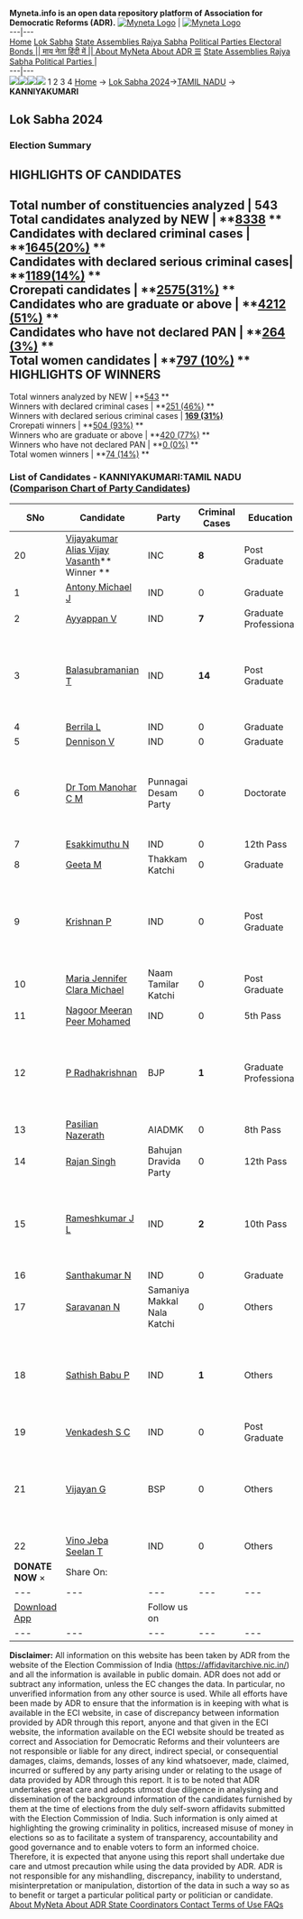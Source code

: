 **Myneta.info is an open data repository platform of Association for Democratic Reforms (ADR).**
[![Myneta Logo](https://www.myneta.info/lib/img/myneta-logo.png)](https://www.myneta.info/) | [![Myneta Logo](https://www.myneta.info/lib/img/adr-logo.png)](https://adrindia.org)  
---|---  
[Home](https://www.myneta.info/) [Lok Sabha](https://www.myneta.info/#ls "Lok Sabha") [ State Assemblies ](https://www.myneta.info/#sa "State Assemblies") [Rajya Sabha](https://www.myneta.info/#rs "Rajya Sabha") [Political Parties ](https://www.myneta.info/party "Political Parties") [ Electoral Bonds ](https://www.myneta.info/electoral_bonds "Electoral Bonds") [ || माय नेता हिंदी में || ](https://translate.google.co.in/translate?prev=hp&hl=en&js=y&u=www.myneta.info&sl=en&tl=hi&history_state0=) [ About MyNeta ](https://adrindia.org/content/about-myneta) [ About ADR ](https://adrindia.org/about-adr/who-we-are) [☰](javascript:void\(0\))
[ State Assemblies ](https://www.myneta.info/#sa "State Assemblies") [ Rajya Sabha ](https://www.myneta.info/#rs "Rajya Sabha") [ Political Parties ](https://www.myneta.info/party "Political Parties")
|   
---|---  
![](https://www.myneta.info/lib/img/banner/banner-1.png)![](https://www.myneta.info/lib/img/banner/banner-2.png)![](https://www.myneta.info/lib/img/banner/banner-3.png)![](https://www.myneta.info/lib/img/banner/banner-4.png)
1  2  3  4 
[Home](https://www.myneta.info/) → [Lok Sabha 2024](https://www.myneta.info/LokSabha2024/)→[TAMIL NADU](https://www.myneta.info/LokSabha2024/index.php?action=show_constituencies&state_id=31) → **KANNIYAKUMARI**
### 
## Lok Sabha 2024
###  Election Summary 
HIGHLIGHTS OF CANDIDATES  
---  
Total number of constituencies analyzed |  543   
Total candidates analyzed by NEW | **[8338](https://www.myneta.info/LokSabha2024/index.php?action=summary&subAction=candidates_analyzed&sort=candidate#summary) **  
Candidates with declared criminal cases | **[1645(20%)](https://www.myneta.info/LokSabha2024/index.php?action=summary&subAction=crime&sort=candidate#summary) **  
Candidates with declared serious criminal cases| **[1189(14%)](https://www.myneta.info/LokSabha2024/index.php?action=summary&subAction=serious_crime&sort=candidate#summary) **  
Crorepati candidates | **[2575(31%)](https://www.myneta.info/LokSabha2024/index.php?action=summary&subAction=crorepati&sort=candidate#summary) **  
Candidates who are graduate or above | **[4212 (51%)](https://www.myneta.info/LokSabha2024/index.php?action=summary&subAction=education&sort=candidate#summary) **  
Candidates who have not declared PAN | **[264 (3%)](https://www.myneta.info/LokSabha2024/index.php?action=summary&subAction=without_pan&sort=candidate#summary) **  
Total women candidates | **[797 (10%)](https://www.myneta.info/LokSabha2024/index.php?action=summary&subAction=women_candidate&sort=candidate#summary) **  
HIGHLIGHTS OF WINNERS  
---  
Total winners analyzed by NEW | **[543](https://www.myneta.info/LokSabha2024/index.php?action=summary&subAction=winner_analyzed&sort=candidate#summary) **  
Winners with declared criminal cases | **[251 (46%)](https://www.myneta.info/LokSabha2024/index.php?action=summary&subAction=winner_crime&sort=candidate#summary) **  
Winners with declared serious criminal cases | **[169 (31%)](https://www.myneta.info/LokSabha2024/index.php?action=summary&subAction=winner_serious_crime&sort=candidate#summary)**  
Crorepati winners | **[504 (93%)](https://www.myneta.info/LokSabha2024/index.php?action=summary&subAction=winner_crorepati&sort=candidate#summary) **  
Winners who are graduate or above | **[420 (77%)](https://www.myneta.info/LokSabha2024/index.php?action=summary&subAction=winner_education&sort=candidate#summary) **  
Winners who have not declared PAN | **[0 (0%)](https://www.myneta.info/LokSabha2024/index.php?action=summary&subAction=winner_without_pan&sort=candidate#summary) **  
Total women winners | **[74 (14%)](https://www.myneta.info/LokSabha2024/index.php?action=summary&subAction=winner_women&sort=candidate#summary) **  
### List of Candidates - KANNIYAKUMARI:TAMIL NADU ([Comparison Chart of Party Candidates](https://www.myneta.info/LokSabha2024/comparisonchart.php?constituency_id=421))
SNo | Candidate| Party| Criminal Cases| Education| Age| Total Assets| Liabilities  
---|---|---|---|---|---|---|---  
20  | [Vijayakumar Alias Vijay Vasanth](https://www.myneta.info/LokSabha2024/candidate.php?candidate_id=940)** Winner ** | INC | **8** | Post Graduate| 40 | Rs 64,27,30,752 ~ 64 Crore+ | Rs 3,06,16,359 ~ 3 Crore+  
1  | [Antony Michael J](https://www.myneta.info/LokSabha2024/candidate.php?candidate_id=941) | IND | 0 | Graduate| 61 | Rs 2,80,89,000 ~ 2 Crore+ | Rs 12,00,000 ~ 12 Lacs+  
2  | [Ayyappan V](https://www.myneta.info/LokSabha2024/candidate.php?candidate_id=944) | IND | **7** | Graduate Professional| 37 | Rs 74,46,969 ~ 74 Lacs+ | Rs 0 ~   
3  | [Balasubramanian T](https://www.myneta.info/LokSabha2024/candidate.php?candidate_id=937) | IND | **14** | Post Graduate| 58 | ![](https://myneta.info/image_v2.php?myneta_folder=LokSabha2024&candidate_id=937&col=ta) | ![](https://myneta.info/image_v2.php?myneta_folder=LokSabha2024&candidate_id=937&col=lia)  
4  | [Berrila L](https://www.myneta.info/LokSabha2024/candidate.php?candidate_id=936) | IND | 0 | Graduate| 36 | Rs 20,00,000 ~ 20 Lacs+ | Rs 19,00,000 ~ 19 Lacs+  
5  | [Dennison V](https://www.myneta.info/LokSabha2024/candidate.php?candidate_id=931) | IND | 0 | Graduate| 71 | Rs 1,16,17,700 ~ 1 Crore+ | Rs 30,06,000 ~ 30 Lacs+  
6  | [Dr Tom Manohar C M](https://www.myneta.info/LokSabha2024/candidate.php?candidate_id=932) | Punnagai Desam Party | 0 | Doctorate| 56 | ![](https://myneta.info/image_v2.php?myneta_folder=LokSabha2024&candidate_id=932&col=ta) | ![](https://myneta.info/image_v2.php?myneta_folder=LokSabha2024&candidate_id=932&col=lia)  
7  | [Esakkimuthu N](https://www.myneta.info/LokSabha2024/candidate.php?candidate_id=933) | IND | 0 | 12th Pass| 43 | Rs 10,95,769 ~ 10 Lacs+ | Rs 3,10,000 ~ 3 Lacs+  
8  | [Geeta M](https://www.myneta.info/LokSabha2024/candidate.php?candidate_id=142) | Thakkam Katchi | 0 | Graduate| 38 | Rs 48,37,200 ~ 48 Lacs+ | Rs 29,56,105 ~ 29 Lacs+  
9  | [Krishnan P](https://www.myneta.info/LokSabha2024/candidate.php?candidate_id=945) | IND | 0 | Post Graduate| 68 | ![](https://myneta.info/image_v2.php?myneta_folder=LokSabha2024&candidate_id=945&col=ta) | ![](https://myneta.info/image_v2.php?myneta_folder=LokSabha2024&candidate_id=945&col=lia)  
10  | [Maria Jennifer Clara Michael](https://www.myneta.info/LokSabha2024/candidate.php?candidate_id=140) | Naam Tamilar Katchi | 0 | Post Graduate| 42 | Rs 6,60,94,282 ~ 6 Crore+ | Rs 2,81,65,390 ~ 2 Crore+  
11  | [Nagoor Meeran Peer Mohamed](https://www.myneta.info/LokSabha2024/candidate.php?candidate_id=143) | IND | 0 | 5th Pass| 64 | Rs 50,000 ~ 50 Thou+ | Rs 0 ~   
12  | [P Radhakrishnan](https://www.myneta.info/LokSabha2024/candidate.php?candidate_id=141) | BJP | **1** | Graduate Professional| 72 | ![](https://myneta.info/image_v2.php?myneta_folder=LokSabha2024&candidate_id=141&col=ta) | ![](https://myneta.info/image_v2.php?myneta_folder=LokSabha2024&candidate_id=141&col=lia)  
13  | [Pasilian Nazerath](https://www.myneta.info/LokSabha2024/candidate.php?candidate_id=138) | AIADMK | 0 | 8th Pass| 68 | Rs 9,21,83,030 ~ 9 Crore+ | Rs 0 ~   
14  | [Rajan Singh](https://www.myneta.info/LokSabha2024/candidate.php?candidate_id=938) | Bahujan Dravida Party | 0 | 12th Pass| 60 | Rs 63,25,000 ~ 63 Lacs+ | Rs 0 ~   
15  | [Rameshkumar J L](https://www.myneta.info/LokSabha2024/candidate.php?candidate_id=139) | IND | **2** | 10th Pass| 34 | ![](https://myneta.info/image_v2.php?myneta_folder=LokSabha2024&candidate_id=139&col=ta) | ![](https://myneta.info/image_v2.php?myneta_folder=LokSabha2024&candidate_id=139&col=lia)  
16  | [Santhakumar N](https://www.myneta.info/LokSabha2024/candidate.php?candidate_id=930) | IND | 0 | Graduate| 45 | Rs 1,79,04,955 ~ 1 Crore+ | Rs 0 ~   
17  | [Saravanan N](https://www.myneta.info/LokSabha2024/candidate.php?candidate_id=942) | Samaniya Makkal Nala Katchi | 0 | Others| 36 | Rs 28,200 ~ 28 Thou+ | Rs 0 ~   
18  | [Sathish Babu P](https://www.myneta.info/LokSabha2024/candidate.php?candidate_id=934) | IND | **1** | Others| 46 | ![](https://myneta.info/image_v2.php?myneta_folder=LokSabha2024&candidate_id=934&col=ta) | ![](https://myneta.info/image_v2.php?myneta_folder=LokSabha2024&candidate_id=934&col=lia)  
19  | [Venkadesh S C](https://www.myneta.info/LokSabha2024/candidate.php?candidate_id=939) | IND | 0 | Post Graduate| 43 | Rs 9,21,673 ~ 9 Lacs+ | Rs 50,000 ~ 50 Thou+  
21  | [Vijayan G](https://www.myneta.info/LokSabha2024/candidate.php?candidate_id=943) | BSP | 0 | Others| 68 | ![](https://myneta.info/image_v2.php?myneta_folder=LokSabha2024&candidate_id=943&col=ta) | ![](https://myneta.info/image_v2.php?myneta_folder=LokSabha2024&candidate_id=943&col=lia)  
22  | [Vino Jeba Seelan T](https://www.myneta.info/LokSabha2024/candidate.php?candidate_id=935) | IND | 0 | Others| 48 | Rs 20,30,800 ~ 20 Lacs+ | Rs 0 ~   
|  **DONATE NOW** × |  Share On:  | [](https://api.whatsapp.com/send?text=https%3A%2F%2Fmyneta.info%2Fpunjab2022%2Findex.php%3Faction%3Dshow_constituencies%26state_id%3D19) | [](https://www.facebook.com/sharer/sharer.php?u=https%3A%2F%2Fmyneta.info%2Fpunjab2022%2Findex.php%3Faction%3Dshow_constituencies%26state_id%3D19) | [](https://twitter.com/share?url=https%3A%2F%2Fmyneta.info%2Fpunjab2022%2Findex.php%3Faction%3Dshow_constituencies%26state_id%3D19)  
---|---|---|---|---  
| [ Download App ](https://play.google.com/store/apps/details?id=com.webrosoft.myneta1&pcampaignid=pcampaignidMKT-Other-global-all-co-prtnr-py-PartBadge-Mar2515-1) | [](https://play.google.com/store/apps/details?id=com.webrosoft.myneta1&pcampaignid=pcampaignidMKT-Other-global-all-co-prtnr-py-PartBadge-Mar2515-1) |  Follow us on  | [](https://www.facebook.com/adrindia.org/) | [](https://twitter.com/adrspeaks) | [](https://groups.google.com/g/national-election-watch?hl=en&pli=1) | [](https://www.instagram.com/adrspeaks/) | [](https://www.youtube.com/user/adrspeaks) | [](https://sharechat.com/profile/adrspeaks)  
---|---|---|---|---|---|---|---|---  
**Disclaimer:** All information on this website has been taken by ADR from the website of the Election Commission of India (https://affidavitarchive.nic.in/) and all the information is available in public domain. ADR does not add or subtract any information, unless the EC changes the data. In particular, no unverified information from any other source is used. While all efforts have been made by ADR to ensure that the information is in keeping with what is available in the ECI website, in case of discrepancy between information provided by ADR through this report, anyone and that given in the ECI website, the information available on the ECI website should be treated as correct and Association for Democratic Reforms and their volunteers are not responsible or liable for any direct, indirect special, or consequential damages, claims, demands, losses of any kind whatsoever, made, claimed, incurred or suffered by any party arising under or relating to the usage of data provided by ADR through this report. It is to be noted that ADR undertakes great care and adopts utmost due diligence in analysing and dissemination of the background information of the candidates furnished by them at the time of elections from the duly self-sworn affidavits submitted with the Election Commission of India. Such information is only aimed at highlighting the growing criminality in politics, increased misuse of money in elections so as to facilitate a system of transparency, accountability and good governance and to enable voters to form an informed choice. Therefore, it is expected that anyone using this report shall undertake due care and utmost precaution while using the data provided by ADR. ADR is not responsible for any mishandling, discrepancy, inability to understand, misinterpretation or manipulation, distortion of the data in such a way so as to benefit or target a particular political party or politician or candidate. 
[ About MyNeta ](https://adrindia.org/content/about-myneta) [ About ADR ](https://adrindia.org/about-adr/who-we-are) [ State Coordinators ](https://adrindia.org/about-adr/state-coordinators) [ Contact ](https://adrindia.org/contact-us) [ Terms of Use ](https://adrindia.org/content/adr-terms-use) [ FAQs ](https://adrindia.org/content/faqs)
